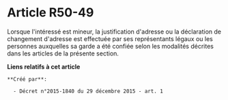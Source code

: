 # Article R50-49

Lorsque l'intéressé est mineur, la justification d'adresse ou la déclaration de changement d'adresse est effectuée par ses
représentants légaux ou les personnes auxquelles sa garde a été confiée selon les modalités décrites dans les articles de la
présente section.

**Liens relatifs à cet article**

	**Créé par**:

	  - Décret n°2015-1840 du 29 décembre 2015 - art. 1
